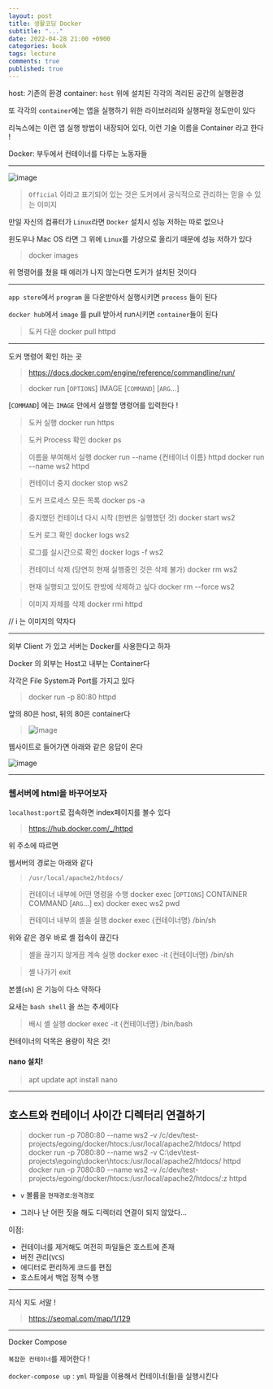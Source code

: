 ```yaml
---
layout: post
title: 생활코딩 Docker
subtitle: "..."
date: 2022-04-28 21:00 +0900
categories: book
tags: lecture
comments: true
published: true
---
```


host: 기존의 환경
container: `host` 위에 설치된 각각의 격리된 공간의 실행환경

또 각각의 `container`에는 앱을 실행하기 위한 라이브러리와 실행파일 정도만이 있다

리눅스에는 이런 앱 실행 방법이 내장되어 있다, 이런 기술 이름을 Container 라고 한다 !

Docker: 부두에서 컨테이너를 다루는 노동자들

---

![image](https://user-images.githubusercontent.com/66164361/164895989-eab90776-eee1-4bb3-9b88-9725cc08178e.png)

> `Official` 이라고 표기되어 있는 것은 도커에서 공식적으로 관리하는 믿을 수 있는 이미지

만일 자신의 컴퓨터가 `Linux`라면 `Docker` 설치시 성능 저하는 따로 없으나

윈도우나 Mac OS 라면 그 위에 `Linux`를 가상으로 올리기 때문에 성능 저하가 있다

> docker images

위 명령어를 쳤을 때 에러가 나지 않는다면 도커가 설치된 것이다

---

`app store`에서 `program` 을 다운받아서 실행시키면 `process` 들이 된다

`docker hub`에서 `image` 를 pull 받아서 run시키면 `container`들이 된다

> 도커 다운
> docker pull httpd

---

도커 명령어 확인 하는 곳

> https://docs.docker.com/engine/reference/commandline/run/

> docker run [`OPTIONS`] IMAGE [`COMMAND`] [`ARG`...]

[`COMMAND`] 에는 `IMAGE` 안에서 실행할 명령어를 입력한다 !

> 도커 실행
> docker run https

> 도커 Process 확인
> docker ps

> 이름을 부여해서 실행
> docker run --name {컨테이너 이름} httpd
> docker run --name ws2 httpd

> 컨테이너 중지
> docker stop ws2

> 도커 프로세스 모든 목록
> docker ps -a

> 중지했던 컨테이너 다시 시작 (한번은 실행했던 것)
> docker start ws2

> 도커 로그 확인
> docker logs ws2

> 로그를 실시간으로 확인
> docker logs -f ws2

> 컨테이너 삭제 (당연히 현재 실행중인 것은 삭제 불가)
> docker rm ws2

> 현재 실행되고 있어도 한방에 삭제하고 싶다
> docker rm --force ws2

> 이미지 자체를 삭제
> docker rmi httpd

// i 는 이미지의 약자다

---

외부 Client 가 있고 서버는 Docker를 사용한다고 하자

Docker 의 외부는 Host고 내부는 Container다

각각은 File System과 Port를 가지고 있다

> docker run -p 80:80 httpd

앞의 80은 host, 뒤의 80은 container다

> ![image](https://user-images.githubusercontent.com/66164361/164896833-36759acf-f951-455b-8496-3581b3333619.png)

웹사이트로 들어가면 아래와 같은 응답이 온다

![image](https://user-images.githubusercontent.com/66164361/164898142-99829f4c-3533-4e20-9986-59f27a59ff1f.png)

---

### 웹서버에 html을 바꾸어보자

`localhost:port`로 접속하면 index페이지를 볼수 있다

> https://hub.docker.com/_/httpd

위 주소에 따르면

웹서버의 경로는 아래와 같다

> `/usr/local/apache2/htdocs/`

> 컨테이너 내부에 어떤 명령을 수행
> docker exec [`OPTIONS`] CONTAINER COMMAND [`ARG`...]
> ex) docker exec ws2 pwd

> 컨테이너 내부의 셸을 실행
> docker exec {컨테이너명} /bin/sh

위와 같은 경우 바로 셸 접속이 끊긴다

> 셸을 끊기지 않게끔 계속 실행
> docker exec -it {컨테이너명} /bin/sh

> 셸 나가기
> exit

본셸(`sh`) 은 기능이 다소 약하다

요새는 `bash shell` 을 쓰는 추세이다

> 배시 셸 실행
> docker exec -it {컨테이너명} /bin/bash

컨테이너의 덕목은 용량이 작은 것!

#### nano 설치!

> apt update
> apt install nano

---

## 호스트와 컨테이너 사이간 디렉터리 연결하기

> docker run -p 7080:80 --name ws2 -v /c/dev/test-projects/egoing/docker/htocs:/usr/local/apache2/htdocs/ httpd
> docker run -p 7080:80 --name ws2 -v C:\dev\test-projects\egoing\docker\htocs:/usr/local/apache2/htdocs/ httpd
> docker run -p 7080:80 --name ws2 -v /c/dev/test-projects/egoing/docker/htocs:/usr/local/apache2/htdocs/:z httpd

- `v` 볼륨을 `현재경로`:`원격경로`

- 그러나 난 어떤 짓을 해도 디렉터리 연결이 되지 않았다...

이점:

- 컨테이너를 제거해도 여전히 파일들은 호스트에 존재
- 버전 관리(`VCS`)
- 에디터로 편리하게 코드를 편집
- 호스트에서 백업 정책 수행

---

지식 지도 서말 !

> https://seomal.com/map/1/129

---

Docker Compose

`복잡한 컨테이너`를 제어한다 !

`docker-compose up` : `yml` 파일을 이용해서 컨테이너(들)을 실행시킨다
